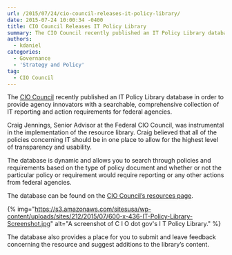 ```yaml
---
url: /2015/07/24/cio-council-releases-it-policy-library/
date: 2015-07-24 10:00:34 -0400
title: CIO Council Releases IT Policy Library
summary: The CIO Council recently published an IT Policy Library database in order to provide agency innovators with a searchable, comprehensive collection of IT reporting and action requirements for federal agencies. Craig Jennings, Senior Advisor at the Federal CIO Council, was instrumental in the implementation of the resource library. Craig believed that all of the policies
authors:
  - kdaniel
categories:
  - Governance
  - 'Strategy and Policy'
tag:
  - CIO Council
---
```


The <a href="https://www.cio.gov/" target="_blank">CIO Council</a> recently published an IT Policy Library database in order to provide agency innovators with a searchable, comprehensive collection of IT reporting and action requirements for federal agencies.

Craig Jennings, Senior Advisor at the Federal CIO Council, was instrumental in the implementation of the resource library. Craig believed that all of the policies concerning IT should be in one place to allow for the highest level of transparency and usability.

The database is dynamic and allows you to search through policies and requirements based on the type of policy document and whether or not the particular policy or requirement would require reporting or any other actions from federal agencies.

The database can be found on the [CIO Council’s resources page](https://www.cio.gov/resources/it-policy-library/).

{% img="https://s3.amazonaws.com/sitesusa/wp-content/uploads/sites/212/2015/07/600-x-436-IT-Policy-Library-Screenshot.jpg" alt="A screenshot of C I O dot gov's I T Policy Library." %}

The database also provides a place for you to submit and leave feedback concerning the resource and suggest additions to the library’s content.

 